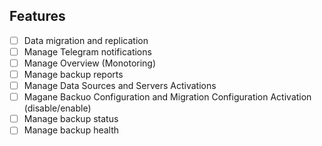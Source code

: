 ## Features

-   [ ] Data migration and replication
-   [ ] Manage Telegram notifications
-   [ ] Manage Overview (Monotoring)
-   [ ] Manage backup reports
-   [ ] Manage Data Sources and Servers Activations
-   [ ] Magane Backuo Configuration and Migration Configuration Activation (disable/enable)
-   [ ] Manage backup status
-   [ ] Manage backup health

